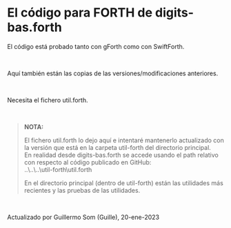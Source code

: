 # El código para FORTH de digits-bas.forth

El código está probado tanto con gForth como con SwiftForth.

<br>

Aquí también están las copias de las versiones/modificaciones anteriores.

<br>

Necesita el fichero util.forth. 

<br>


> **NOTA:**
>
> El fichero util.forth lo dejo aquí e intentaré mantenerlo actualizado con la versión que está en la carpeta util-forth del directorio principal.<br>
> En realidad desde digits-bas.forth se accede usando el path relativo con respecto al código publicado en GitHub: <br>
> ..\\..\\..\\util-forth\\util.forth
>
> En el directorio principal (dentro de util-forth) están las utilidades más recientes y las pruebas de las utilidades.

<br>

Actualizado por Guillermo Som (Guille), 20-ene-2023

